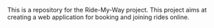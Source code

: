 This is a repository for the Ride-My-Way project.
This project aims at creating a web application for booking and joining rides online.
